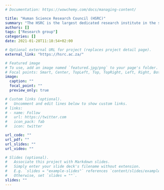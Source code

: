 ```yaml
---
# Documentation: https://wowchemy.com/docs/managing-content/

title: "Human Science Research Council (HSRC)"
summary: "The HSRC is the largest dedicated research institute in the social sciences and humanities on the African continent, doing cutting-edge public research in areas that are crucial to development."
authors: []
tags: ["Research group"]
categories: []
date: 2021-01-28T11:18:54+02:00

# Optional external URL for project (replaces project detail page).
external_link: "https://hsrc.ac.za/"

# Featured image
# To use, add an image named `featured.jpg/png` to your page's folder.
# Focal points: Smart, Center, TopLeft, Top, TopRight, Left, Right, BottomLeft, Bottom, BottomRight.
image:
  caption: ""
  focal_point: ""
  preview_only: true

# Custom links (optional).
#   Uncomment and edit lines below to show custom links.
# links:
# - name: Follow
#   url: https://twitter.com
#   icon_pack: fab
#   icon: twitter

url_code: ""
url_pdf: ""
url_slides: ""
url_video: ""

# Slides (optional).
#   Associate this project with Markdown slides.
#   Simply enter your slide deck's filename without extension.
#   E.g. `slides = "example-slides"` references `content/slides/example-slides.md`.
#   Otherwise, set `slides = ""`.
slides: ""
---
```

